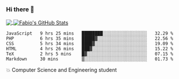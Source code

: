### Hi there 👋
<a href="https://github.com/fabiovincenzi/fabiovincenzi">
  <img align="center" src="https://github-readme-stats.vercel.app/api/top-langs/?username=fabiovincenzi&title_color=ffffff&text_color=c9cacc&icon_color=2bbc8a&bg_color=1d1f21&langs_count=3" />
</a>
<a href="https://github.com/fabiovincenzi/fabiovincenzi">
  <img align="center" src="https://github-readme-stats.vercel.app/api?username=fabiovincenzi&show_icons=true&line_height=27&count_private=true&title_color=ffffff&text_color=c9cacc&icon_color=2bbc8a&bg_color=1d1f21" alt="Fabio's GitHub Stats" />
</a>
<!--START_SECTION:waka-->

```text
JavaScript   9 hrs 25 mins   ████████░░░░░░░░░░░░░░░░░   32.29 %
PHP          6 hrs 35 mins   █████▓░░░░░░░░░░░░░░░░░░░   22.56 %
CSS          5 hrs 34 mins   ████▓░░░░░░░░░░░░░░░░░░░░   19.09 %
HTML         4 hrs 26 mins   ███▓░░░░░░░░░░░░░░░░░░░░░   15.22 %
TeX          2 hrs 5 mins    █▓░░░░░░░░░░░░░░░░░░░░░░░   07.15 %
Markdown     30 mins         ▒░░░░░░░░░░░░░░░░░░░░░░░░   01.73 %
```

<!--END_SECTION:waka-->

:boom: Computer Science and Engineering student
